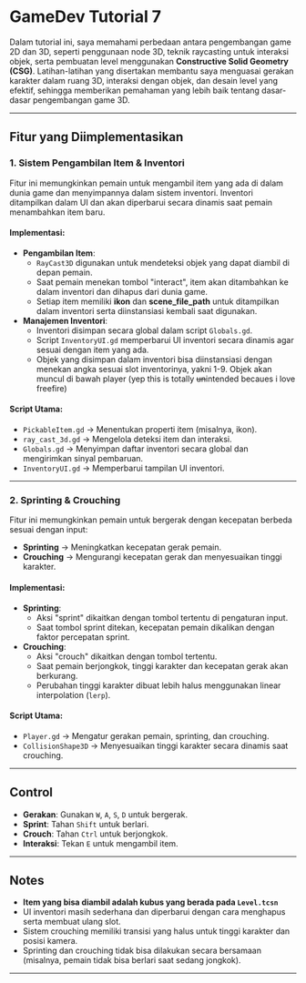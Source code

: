 # **GameDev Tutorial 7**

Dalam tutorial ini, saya memahami perbedaan antara pengembangan game 2D dan 3D, seperti penggunaan node 3D, teknik raycasting untuk interaksi objek, serta pembuatan level menggunakan **Constructive Solid Geometry (CSG)**. Latihan-latihan yang disertakan membantu saya menguasai gerakan karakter dalam ruang 3D, interaksi dengan objek, dan desain level yang efektif, sehingga memberikan pemahaman yang lebih baik tentang dasar-dasar pengembangan game 3D.

---

## **Fitur yang Diimplementasikan**

### **1. Sistem Pengambilan Item & Inventori**
Fitur ini memungkinkan pemain untuk mengambil item yang ada di dalam dunia game dan menyimpannya dalam sistem inventori. Inventori ditampilkan dalam UI dan akan diperbarui secara dinamis saat pemain menambahkan item baru.

#### **Implementasi:**
- **Pengambilan Item**:  
  - `RayCast3D` digunakan untuk mendeteksi objek yang dapat diambil di depan pemain.
  - Saat pemain menekan tombol "interact", item akan ditambahkan ke dalam inventori dan dihapus dari dunia game.
  - Setiap item memiliki **ikon** dan **scene_file_path** untuk ditampilkan dalam inventori serta diinstansiasi kembali saat digunakan.
- **Manajemen Inventori**:  
  - Inventori disimpan secara global dalam script `Globals.gd`.
  - Script `InventoryUI.gd` memperbarui UI inventori secara dinamis agar sesuai dengan item yang ada.
  - Objek yang disimpan dalam inventori bisa diinstansiasi dengan menekan angka sesuai slot inventorinya, yakni 1-9. Objek akan muncul di bawah player (yep this is totally ~~un~~intended becaues i love freefire)

#### **Script Utama:**
- `PickableItem.gd` → Menentukan properti item (misalnya, ikon).
- `ray_cast_3d.gd` → Mengelola deteksi item dan interaksi.
- `Globals.gd` → Menyimpan daftar inventori secara global dan mengirimkan sinyal pembaruan.
- `InventoryUI.gd` → Memperbarui tampilan UI inventori.

---

### **2. Sprinting & Crouching**
Fitur ini memungkinkan pemain untuk bergerak dengan kecepatan berbeda sesuai dengan input:
- **Sprinting** → Meningkatkan kecepatan gerak pemain.
- **Crouching** → Mengurangi kecepatan gerak dan menyesuaikan tinggi karakter.

#### **Implementasi:**
- **Sprinting**:
  - Aksi "sprint" dikaitkan dengan tombol tertentu di pengaturan input.
  - Saat tombol sprint ditekan, kecepatan pemain dikalikan dengan faktor percepatan sprint.
- **Crouching**:
  - Aksi "crouch" dikaitkan dengan tombol tertentu.
  - Saat pemain berjongkok, tinggi karakter dan kecepatan gerak akan berkurang.
  - Perubahan tinggi karakter dibuat lebih halus menggunakan linear interpolation (`lerp`).

#### **Script Utama:**
- `Player.gd` → Mengatur gerakan pemain, sprinting, dan crouching.
- `CollisionShape3D` → Menyesuaikan tinggi karakter secara dinamis saat crouching.

---

## **Control**
- **Gerakan**: Gunakan `W`, `A`, `S`, `D` untuk bergerak.
- **Sprint**: Tahan `Shift` untuk berlari.
- **Crouch**: Tahan `Ctrl` untuk berjongkok.
- **Interaksi**: Tekan `E` untuk mengambil item.

---

## **Notes**
- **Item yang bisa diambil adalah kubus yang berada pada `Level.tcsn`**
- UI inventori masih sederhana dan diperbarui dengan cara menghapus serta membuat ulang slot.
- Sistem crouching memiliki transisi yang halus untuk tinggi karakter dan posisi kamera.
- Sprinting dan crouching tidak bisa dilakukan secara bersamaan (misalnya, pemain tidak bisa berlari saat sedang jongkok).

---